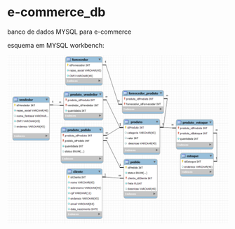 # e-commerce_db

banco de dados MYSQL para e-commerce

esquema em MYSQL workbench:

![Alt text](image.png)
